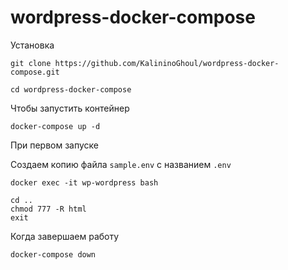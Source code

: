 # wordpress-docker-compose

Установка

`git clone https://github.com/KalininoGhoul/wordpress-docker-compose.git`

`cd wordpress-docker-compose`

Чтобы запустить контейнер

`docker-compose up -d`

При первом запуске

Создаем копию файла `sample.env` с названием `.env`  

```
docker exec -it wp-wordpress bash

cd ..
chmod 777 -R html
exit
```

Когда завершаем работу

`docker-compose down`
